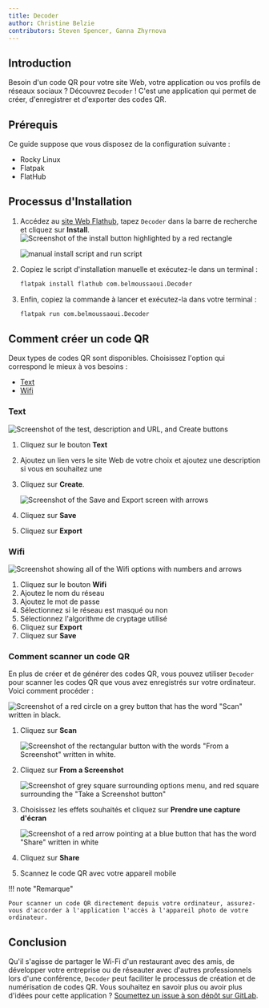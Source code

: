 ```yaml
---
title: Decoder
author: Christine Belzie
contributors: Steven Spencer, Ganna Zhyrnova
---
```


## Introduction

Besoin d'un code QR pour votre site Web, votre application ou vos profils de réseaux sociaux ? Découvrez `Decoder` ! C'est une application qui permet de créer, d'enregistrer et d'exporter des codes QR.

## Prérequis

Ce guide suppose que vous disposez de la configuration suivante :

- Rocky Linux
- Flatpak
- FlatHub

## Processus d'Installation

1. Accédez au [site Web Flathub](https://flathub.org/), tapez `Decoder` dans la barre de recherche et cliquez sur **Install**. ![Screenshot of the install button highlighted by a red rectangle](images/01_decoder.png)

   ![manual install script and run script](images/decoder_install.png)

2. Copiez le script d'installation manuelle et exécutez-le dans un terminal :

   ```bash
   flatpak install flathub com.belmoussaoui.Decoder
   ```

3. Enfin, copiez la commande à lancer et exécutez-la dans votre terminal :

   ```bash
   flatpak run com.belmoussaoui.Decoder
   ```

## Comment créer un code QR

Deux types de codes QR sont disponibles. Choisissez l'option qui correspond le mieux à vos besoins :

- [Text](#text)
- [Wifi](#wifi)

### Text

![Screenshot of the test, description and URL, and Create buttons](images/02_decoder-text.png)

1. Cliquez sur le bouton **Text**

2. Ajoutez un lien vers le site Web de votre choix et ajoutez une description si vous en souhaitez une

3. Cliquez sur **Create**.

   ![Screenshot of the Save and Export screen with arrows](images/03_decoder-text.png)

4. Cliquez sur **Save**

5. Cliquez sur **Export**

### Wifi

![Screenshot showing all of the Wifi options with numbers and arrows](images/01_decoder-wifi.png)

1. Cliquez sur le bouton **Wifi**
2. Ajoutez le nom du réseau
3. Ajoutez le mot de passe
4. Sélectionnez si le réseau est masqué ou non
5. Sélectionnez l'algorithme de cryptage utilisé
6. Cliquez sur **Export**
7. Cliquez sur **Save**

### Comment scanner un code QR

En plus de créer et de générer des codes QR, vous pouvez utiliser `Decoder` pour scanner les codes QR que vous avez enregistrés sur votre ordinateur. Voici comment procéder :

![Screenshot of a red circle on a grey button that has the word "Scan" written in black.](images/01_decoder-scan.png)

1. Cliquez sur **Scan**

   ![Screenshot of the rectangular button with the words "From a Screenshot" written in white.](images/02_decoder-scan.png)

2. Cliquez sur **From a Screenshot**

   ![Screenshot of grey square surrounding options menu, and red square surrounding the "Take a Screenshot button"](images/03_decoder-scan.png)

3. Choisissez les effets souhaités et cliquez sur **Prendre une capture d'écran**

   ![Screenshot of a red arrow pointing at a blue button that has the word "Share" written in white](images/04_decoder-scan.png)

4. Cliquez sur **Share**

5. Scannez le code QR avec votre appareil mobile

!!! note "Remarque"

```
Pour scanner un code QR directement depuis votre ordinateur, assurez-vous d'accorder à l'application l'accès à l'appareil photo de votre ordinateur.
```

## Conclusion

Qu'il s'agisse de partager le Wi-Fi d'un restaurant avec des amis, de développer votre entreprise ou de réseauter avec d'autres professionnels lors d'une conférence, `Decoder` peut faciliter le processus de création et de numérisation de codes QR. Vous souhaitez en savoir plus ou avoir plus d'idées pour cette application ? [Soumettez un issue à son dépôt sur GitLab](https://gitlab.gnome.org/World/decoder/-/issues).

